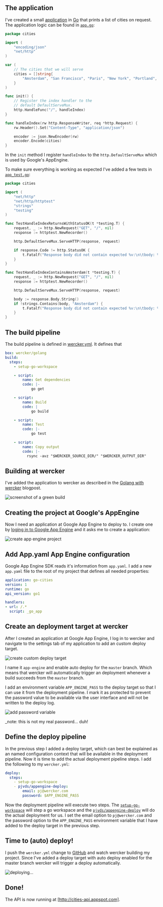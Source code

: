 ## The application

I've created a small [application](https://github.com/pjvds/go-cities-appengine/) in [Go](http://golang.org) that prints a list of cities on request. The application logic can be found in [`app.go`](https://github.com/pjvds/go-cities-appengine/blob/master/app.go):

``` go
package cities

import (
	"encoding/json"
	"net/http"
)

var (
	// The cities that we will serve
	cities = []string{
		"Amsterdam", "San Francisco", "Paris", "New York", "Portland",
	}
)

func init() {
	// Register the index handler to the
	// default DefaultServeMux.
	http.HandleFunc("/", handleIndex)
}

func handleIndex(rw http.ResponseWriter, req *http.Request) {
	rw.Header().Set("Content-Type", "application/json")

	encoder := json.NewEncoder(rw)
	encoder.Encode(cities)
}
```

In the `init` method I register `handleIndex` to the `http.DefaultServeMux` which is used by Google's AppEngine.

To make sure everything is working as expected I've added a few tests in [`app_test.go`](https://github.com/pjvds/go-cities-appengine/blob/master/app_test.go):

``` go
package cities

import (
	"net/http"
	"net/http/httptest"
	"strings"
	"testing"
)

func TestHandleIndexReturnsWithStatusOK(t *testing.T) {
	request, _ := http.NewRequest("GET", "/", nil)
	response := httptest.NewRecorder()

	http.DefaultServeMux.ServeHTTP(response, request)

	if response.Code != http.StatusOK {
		t.Fatalf("Response body did not contain expected %v:\n\tbody: %v", "200", response.Code)
	}
}

func TestHandleIndexContainsAmsterdam(t *testing.T) {
	request, _ := http.NewRequest("GET", "/", nil)
	response := httptest.NewRecorder()

	http.DefaultServeMux.ServeHTTP(response, request)

	body := response.Body.String()
	if !strings.Contains(body, "Amsterdam") {
		t.Fatalf("Response body did not contain expected %v:\n\tbody: %v", "Amsterdam", body)
	}
}
```

## The build pipeline

The build pipeline is defined in [wercker.yml](https://github.com/pjvds/go-cities-appengine/blob/master/wercker.yml). It defines that 

``` yaml
box: wercker/golang
build:
  steps:
    - setup-go-workspace

    - script:
        name: Get dependencies
        code: |-
            go get

    - script:
        name: Build
        code: |
            go build

    - script:
        name: Test
        code: |-
            go test

    - script:
        name: Copy output
        code: |-
          rsync -avz "$WERCKER_SOURCE_DIR/" "$WERCKER_OUTPUT_DIR"
```

## Building at wercker

I've added the application to wercker as described in the [Golang with wercker](http://blog.wercker.com/2013/07/10/Golang-on-wercker.html) blogpost.

![screenshot of a green build]()

## Creating the project at Google's AppEngine

Now I need an application at Google App Engine to deploy to. I create one by [loging in to Google App Engine](https://cloud.google.com/products/app-engine) and it asks me to create a application:

![create app engine project]()

## Add App.yaml App Engine configuration

Google App Engine SDK reads it's information from `app.yaml`. I add a new `app.yaml` file to the root of my project that defines all needed properties:

``` yaml
application: go-cities
version: 1
runtime: go
api_version: go1

handlers:
- url: /.*
  script: _go_app
```

## Create an deployment target at wercker

After I created an application at Google App Engine, I log in to wercker and navigate to the settings tab of my application to add an custom deploy target.

![create custom deploy target]()

I name it `app-engine` and enable auto deploy for the `master` branch. Which means that wercker will automatically trigger an deployment whenever a build succeeds from the `master` branch.

I add an environment variable `APP_ENGINE_PASS` to the deploy target so that I can use it from the deployment pipeline. I mark it as protected to prevent the password value to be available via the user interface and will not be written to the deploy log.

![add password variable]()

_note: this is not my real password... duh!

## Define the deploy pipeline

In the previous step I added a deploy target, which can best be explained as an named configuration context that will be available in the deployment pipeline. Now it is time to add the actual deployment pipeline steps. I add the following to my `wercker.yml`:

``` yaml
deploy:
  steps:
    - setup-go-workspace
    - pjvds/appengine-deploy:
        email: pj@wercker.com
        password: $APP_ENGINE_PASS
```

Now the deployment pipeline will execute two steps. The [`setup-go-workspace`](https://app.wercker.com/#applications/51fa5e6ba4037f7171000f75/tab/details) will step a go workspace and the [`pjvds/appengine-deploy`](https://app.wercker.com/#applications/520cc5498a20a26245010fb9/tab/details) will do the actual deployment for us. I set the email option to `pj@wercker.com` and the password option to the `APP_ENGINE_PASS` environment variable that I have added to the deploy target in the previous step.

## Time to (auto) deploy!

I push the `wercker.yml` change to [GitHub](https://github.com/pjvds/go-cities-appengine) and watch wercker building my project. Since I've added a deploy target with auto deploy enabled for the master branch wercker will trigger a deploy automatically.

![deploying...]()

## Done!

The API is now running at [http://cities-api.appspot.com].
